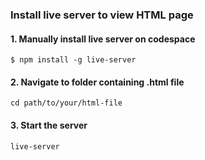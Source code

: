 ### __Install live server to view HTML page__
#### 1. Manually install live server on codespace 
`
$ npm install -g live-server
`
#### 2. Navigate to folder containing .html file
`
cd path/to/your/html-file
`
#### 3. Start the server 
`
live-server
`
